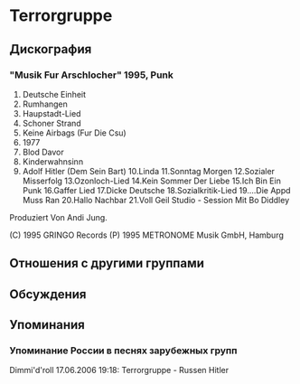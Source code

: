 # Terrorgruppe



## Дискография

### "Musik Fur Arschlocher" 1995, Punk

1.  Deutsche Einheit
2.  Rumhangen
3.  Haupstadt-Lied
4.  Schoner Strand
5.  Keine Airbags (Fur Die Csu)
6.  1977
7.  Blod Davor
8.  Kinderwahnsinn
9.  Adolf Hitler (Dem Sein Bart)
10.Linda
11.Sonntag Morgen
12.Sozialer Misserfolg
13.Ozonloch-Lied
14.Kein Sommer Der Liebe
15.Ich Bin Ein Punk
16.Gaffer Lied
17.Dicke Deutsche
18.Sozialkritik-Lied
19....Die Appd Muss Ran
20.Hallo Nachbar
21.Voll Geil Studio - Session Mit Bo Diddley

Produziert Von Andi Jung.

(C) 1995 GRINGO Records
(P) 1995 METRONOME Musik GmbH, Hamburg


## Отношения с другими группами


## Обсуждения


## Упоминания

### Упоминание России в песнях зарубежных групп

Dimmi'd'roll 17.06.2006 19:18:
Terrorgruppe - Russen Hitler

